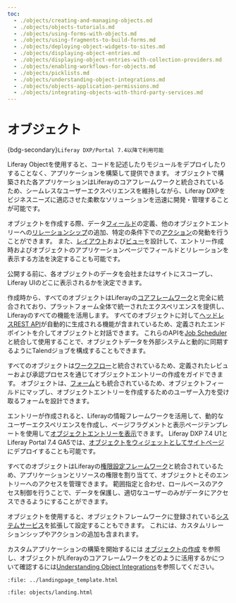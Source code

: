 ```yaml
---
toc:
  - ./objects/creating-and-managing-objects.md
  - ./objects/objects-tutorials.md
  - ./objects/using-forms-with-objects.md
  - ./objects/using-fragments-to-build-forms.md
  - ./objects/deploying-object-widgets-to-sites.md
  - ./objects/displaying-object-entries.md
  - ./objects/displaying-object-entries-with-collection-providers.md
  - ./objects/enabling-workflows-for-objects.md
  - ./objects/picklists.md
  - ./objects/understanding-object-integrations.md
  - ./objects/objects-application-permissions.md
  - ./objects/integrating-objects-with-third-party-services.md
---
```

# オブジェクト

{bdg-secondary}`Liferay DXP/Portal 7.4以降で利用可能`

Liferay Objectを使用すると、コードを記述したりモジュールをデプロイしたりすることなく、アプリケーションを構築して提供できます。 オブジェクトで構築された各アプリケーションはLiferayのコアフレームワークと統合されているため、シームレスなユーザーエクスペリエンスを維持しながら、Liferay DXPをビジネスニーズに適応させた柔軟なソリューションを迅速に開発・管理することが可能です。

オブジェクトを作成する際、データ[フィールド](./objects/creating-and-managing-objects/fields.md)の定義、他のオブジェクトエントリーへの[リレーションシップ](./objects/creating-and-managing-objects/relationships.md)の追加、特定の条件下での[アクション](./objects/creating-and-managing-objects/actions.md)の発動を行うことができます。 また、[レイアウト](./objects/creating-and-managing-objects/layouts.md)および[ビュー](./objects/creating-and-managing-objects/views.md)を設計して、エントリー作成時およびオブジェクトのアプリケーションページでフィールドとリレーションを表示する方法を決定することも可能です。

公開する前に、各オブジェクトのデータを会社またはサイトにスコープし、Liferay UIのどこに表示されるかを決定できます。

作成時から、すべてのオブジェクトはLiferayの[コアフレームワーク](./core-frameworks.md)と完全に統合されており、プラットフォーム全体で統一されたエクスペリエンスを提供し、Liferayのすべての機能を活用します。 すべてのオブジェクトに対して[ヘッドレスREST API](./objects/understanding-object-integrations/headless-framework-integration.md)が自動的に生成される機能が含まれているため、定義されたエンドポイントを介してオブジェクトと対話できます。 これらのAPIを[Job Scheduler](./core-frameworks/job-scheduler-framework/using-job-scheduler.md)と統合して使用することで、オブジェクトデータを外部システムと動的に同期するようにTalendジョブを構成することもできます。

すべてのオブジェクトは[ワークフロー](./objects/enabling-workflows-for-objects.md)と統合されているため、定義されたレビューおよび承認プロセスを通じてオブジェクトエントリーの作成をガイドできます。  オブジェクトは、[フォーム](objects/using-forms-with-objects.md)とも統合されているため、オブジェクトフィールドにマップし、オブジェクトエントリーを作成するためのユーザー入力を受け取るフォームを設計できます。

エントリーが作成されると、Liferayの情報フレームワークを活用して、動的なユーザーエクスペリエンスを作成し、ページフラグメントと表示ページテンプレートを使用して[オブジェクトエントリーを表示](./objects/displaying-object-entries.md)できます。 Liferay DXP 7.4 U1とLiferay Portal 7.4 GA5では、[オブジェクトをウィジェットとしてサイトページ](./objects/deploying-object-widgets-to-sites.md)にデプロイすることも可能です。

すべてのオブジェクトはLiferayの[権限設定フレームワーク](./objects/understanding-object-integrations/permissions-framework-integration.md)と統合されているため、アプリケーションとリソースの権限を割り当てて、オブジェクトとそのエントリーへのアクセスを管理できます。 範囲指定と合わせ、ロールベースのアクセス制御を行うことで、データを保護し、適切なユーザーのみがデータにアクセスできるようにすることができます。

オブジェクトを使用すると、オブジェクトフレームワークに登録されている[システムサービス](./objects/creating-and-managing-objects/extending-system-objects.md)を拡張して設定することもできます。 これには、カスタムリレーションシップやアクションの追加も含まれます。 <!--TASK: Add fields when ready.-->

カスタムアプリケーションの構築を開始するには [オブジェクトの作成](./objects/creating-and-managing-objects/creating-objects.md) を参照し、オブジェクトがLiferayのコアフレームワークをどのように活用するかについて確認するには[Understanding Object Integrations](./objects/understanding-object-integrations.md)を参照してください。

```{raw} html
:file: ../landingpage_template.html
```

```{raw} html
:file: objects/landing.html
```
